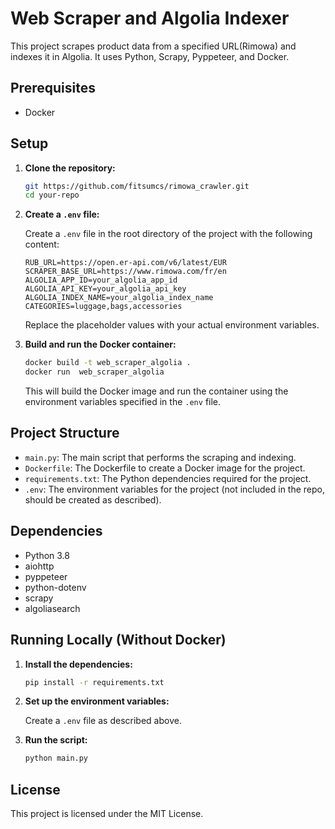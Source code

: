 # Web Scraper and Algolia Indexer

This project scrapes product data from a specified URL(Rimowa) and indexes it in Algolia. It uses Python, Scrapy, Pyppeteer, and Docker.

## Prerequisites

- Docker

## Setup

1. **Clone the repository:**

   ```sh
   git https://github.com/fitsumcs/rimowa_crawler.git
   cd your-repo
   ```

2. **Create a `.env` file:**

   Create a `.env` file in the root directory of the project with the following content:

   ```env
   RUB_URL=https://open.er-api.com/v6/latest/EUR
   SCRAPER_BASE_URL=https://www.rimowa.com/fr/en
   ALGOLIA_APP_ID=your_algolia_app_id
   ALGOLIA_API_KEY=your_algolia_api_key
   ALGOLIA_INDEX_NAME=your_algolia_index_name
   CATEGORIES=luggage,bags,accessories
   ```

   Replace the placeholder values with your actual environment variables.

3. **Build and run the Docker container:**

   ```sh
   docker build -t web_scraper_algolia .
   docker run  web_scraper_algolia
   ```

   This will build the Docker image and run the container using the environment variables specified in the `.env` file.

## Project Structure

- `main.py`: The main script that performs the scraping and indexing.
- `Dockerfile`: The Dockerfile to create a Docker image for the project.
- `requirements.txt`: The Python dependencies required for the project.
- `.env`: The environment variables for the project (not included in the repo, should be created as described).

## Dependencies

- Python 3.8
- aiohttp
- pyppeteer
- python-dotenv
- scrapy
- algoliasearch

## Running Locally (Without Docker)

1. **Install the dependencies:**

   ```sh
   pip install -r requirements.txt
   ```

2. **Set up the environment variables:**

   Create a `.env` file as described above.

3. **Run the script:**

   ```sh
   python main.py
   ```

## License

This project is licensed under the MIT License.
